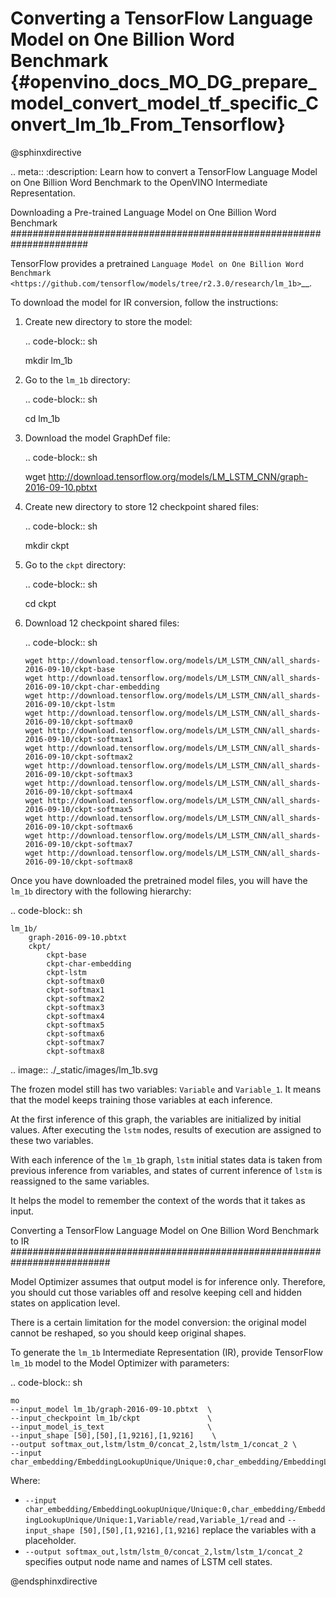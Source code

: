 # Converting a TensorFlow Language Model on One Billion Word Benchmark {#openvino_docs_MO_DG_prepare_model_convert_model_tf_specific_Convert_lm_1b_From_Tensorflow}

@sphinxdirective

.. meta::
   :description: Learn how to convert a TensorFlow Language 
                 Model on One Billion Word Benchmark to the OpenVINO Intermediate 
                 Representation.


Downloading a Pre-trained Language Model on One Billion Word Benchmark
######################################################################

TensorFlow provides a pretrained `Language Model on One Billion Word Benchmark <https://github.com/tensorflow/models/tree/r2.3.0/research/lm_1b>`__.

To download the model for IR conversion, follow the instructions:

1. Create new directory to store the model:

   .. code-block:: sh

      mkdir lm_1b

2. Go to the ``lm_1b`` directory:

   .. code-block:: sh

      cd lm_1b

3. Download the model GraphDef file:

   .. code-block:: sh

      wget http://download.tensorflow.org/models/LM_LSTM_CNN/graph-2016-09-10.pbtxt

4. Create new directory to store 12 checkpoint shared files:

   .. code-block:: sh

      mkdir ckpt

5. Go to the ``ckpt`` directory:

   .. code-block:: sh

      cd ckpt

6. Download 12 checkpoint shared files:

   .. code-block:: sh

       wget http://download.tensorflow.org/models/LM_LSTM_CNN/all_shards-2016-09-10/ckpt-base
       wget http://download.tensorflow.org/models/LM_LSTM_CNN/all_shards-2016-09-10/ckpt-char-embedding
       wget http://download.tensorflow.org/models/LM_LSTM_CNN/all_shards-2016-09-10/ckpt-lstm
       wget http://download.tensorflow.org/models/LM_LSTM_CNN/all_shards-2016-09-10/ckpt-softmax0
       wget http://download.tensorflow.org/models/LM_LSTM_CNN/all_shards-2016-09-10/ckpt-softmax1
       wget http://download.tensorflow.org/models/LM_LSTM_CNN/all_shards-2016-09-10/ckpt-softmax2
       wget http://download.tensorflow.org/models/LM_LSTM_CNN/all_shards-2016-09-10/ckpt-softmax3
       wget http://download.tensorflow.org/models/LM_LSTM_CNN/all_shards-2016-09-10/ckpt-softmax4
       wget http://download.tensorflow.org/models/LM_LSTM_CNN/all_shards-2016-09-10/ckpt-softmax5
       wget http://download.tensorflow.org/models/LM_LSTM_CNN/all_shards-2016-09-10/ckpt-softmax6
       wget http://download.tensorflow.org/models/LM_LSTM_CNN/all_shards-2016-09-10/ckpt-softmax7
       wget http://download.tensorflow.org/models/LM_LSTM_CNN/all_shards-2016-09-10/ckpt-softmax8


Once you have downloaded the pretrained model files, you will have the ``lm_1b`` directory with the following hierarchy:

.. code-block:: sh

    lm_1b/
        graph-2016-09-10.pbtxt
        ckpt/
            ckpt-base
            ckpt-char-embedding
            ckpt-lstm
            ckpt-softmax0
            ckpt-softmax1
            ckpt-softmax2
            ckpt-softmax3
            ckpt-softmax4
            ckpt-softmax5
            ckpt-softmax6
            ckpt-softmax7
            ckpt-softmax8



.. image:: ./_static/images/lm_1b.svg

The frozen model still has two variables: ``Variable`` and ``Variable_1``.
It means that the model keeps training those variables at each inference.

At the first inference of this graph, the variables are initialized by initial values.
After executing the ``lstm`` nodes, results of execution are assigned to these two variables.

With each inference of the ``lm_1b`` graph, ``lstm`` initial states data is taken from previous inference
from variables, and states of current inference of ``lstm`` is reassigned to the same variables.

It helps the model to remember the context of the words that it takes as input.

Converting a TensorFlow Language Model on One Billion Word Benchmark to IR
##########################################################################

Model Optimizer assumes that output model is for inference only.
Therefore, you should cut those variables off and resolve keeping cell and hidden states on application level.

There is a certain limitation for the model conversion: the original model cannot be reshaped, so you should keep original shapes.

To generate the ``lm_1b`` Intermediate Representation (IR), provide TensorFlow ``lm_1b`` model to the
Model Optimizer with parameters:

.. code-block:: sh

    mo
    --input_model lm_1b/graph-2016-09-10.pbtxt  \
    --input_checkpoint lm_1b/ckpt               \
    --input_model_is_text                       \
    --input_shape [50],[50],[1,9216],[1,9216]    \
    --output softmax_out,lstm/lstm_0/concat_2,lstm/lstm_1/concat_2 \
    --input char_embedding/EmbeddingLookupUnique/Unique:0,char_embedding/EmbeddingLookupUnique/Unique:1,Variable/read,Variable_1/read

Where:

* ``--input char_embedding/EmbeddingLookupUnique/Unique:0,char_embedding/EmbeddingLookupUnique/Unique:1,Variable/read,Variable_1/read`` and ``--input_shape [50],[50],[1,9216],[1,9216]`` replace the variables with a placeholder.
* ``--output softmax_out,lstm/lstm_0/concat_2,lstm/lstm_1/concat_2`` specifies output node name and names of LSTM cell states.

@endsphinxdirective
